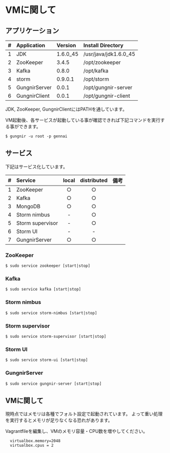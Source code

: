 # VMに関して

## アプリケーション

|#|Application|Version|Install Directory|
|:--:|:--|:--|:--|
|1|JDK|1.6.0_45|/usr/java/jdk1.6.0_45|
|2|ZooKeeper|3.4.5|/opt/zookeeper|
|3|Kafka|0.8.0|/opt/kafka|
|4|storm|0.9.0.1|/opt/storm|
|5|GungnirServer|0.0.1|/opt/gungnir-server|
|6|GungnirClient|0.0.1|/opt/gungnir-client|

JDK, ZooKeeper, GungnirClientにはPATHを通しています。

VM起動後、各サービスが起動している事が確認できれば下記コマンドを実行する事ができます。

```
$ gungnir -u root -p gennai
```

## サービス

下記はサービス化しています。

|#|Service|local|distributed|備考|
|:--:|:--|:--:|:--:|:--|
|1|ZooKeeper|○|○||
|2|Kafka|○|○||
|3|MongoDB|○|○||
|4|Storm nimbus|-|○||
|5|Storm supervisor|-|○||
|6|Storm UI|-|-||
|7|GungnirServer|○|○||

### ZooKeeper

```
$ sudo service zookeeper [start|stop]
```

### Kafka

```
$ sudo service kafka [start|stop]
```

### Storm nimbus

```
$ sudo service storm-nimbus [start|stop]
```

### Storm supervisor

```
$ sudo service storm-supervisor [start|stop]
```

### Storm UI

```
$ sudo service storm-ui [start|stop]
```

### GungnirServer

```
$ sudo service gungnir-server [start|stop]
```


## VMに関して

現時点ではメモリは各種でフォルト設定で起動されています。
よって重い処理を実行するとメモリが足りなくなる恐れがあります。

Vagrantfileを編集し、VMのメモリ容量・CPU数を増やしてください。

```
  virtualbox.memory=2048
  virtualbox.cpus = 2
```

